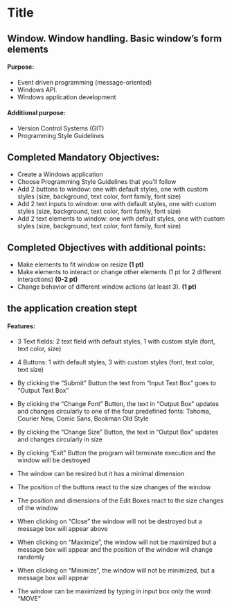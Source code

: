 Title
=========

Window. Window handling. Basic window’s form elements
------------------------------------------------------

#### Purpose: ####

* Event driven programming (message-oriented)
* Windows API. 
* Windows application development

#### Additional purpose: 

* Version Control Systems (GIT)
* Programming Style Guidelines

## Completed Mandatory Objectives:

* Create a Windows application
* Choose Programming Style Guidelines that you'll follow
* Add 2 buttons to window: one with default styles, one with custom styles (size, background, text color, font family, font size)
* Add 2 text inputs to window: one with default styles, one with custom styles (size, background, text color, font family, font size)
* Add 2 text elements to window: one with default styles, one with custom styles (size, background, text color, font family, font size)

## Completed Objectives with additional points:

* Make elements to fit window on resize **(1 pt)**
* Make elements to interact or change other elements (1 pt for 2 different interactions) **(0-2 pt)**
* Change behavior of different window actions (at least 3). **(1 pt)**

## the application creation stept

#### Features: ####

*	3 Text fields: 2 text field with default styles, 1 with custom style (font, text color, size)

*	4 Buttons: 1 with default styles, 3 with custom styles (font, text color, text size)

*	By clicking the “Submit” Button the text from “Input Text Box” goes to “Output Text Box”

*	By clicking the “Change Font” Button, the text in “Output Box” updates and changes circularly to one of the four predefined fonts: Tahoma, Courier New, Comic Sans, Bookman Old Style

*	By clicking the “Change Size” Button, the text in “Output Box” updates and changes circularly in size

*	By clicking “Exit” Button the program will terminate execution and the window will be destroyed

*	The window can be resized but it has a minimal dimension

*	The position of the buttons react to the size changes of the window

*	The position and dimensions of the Edit Boxes react to the size changes of the window

*	When clicking on “Close” the window will not be destroyed but a message box will appear above

*	When clicking on “Maximize”, the window will not be maximized but a message box will appear and the position of the window will change randomly

*	When clicking on “Minimize”, the window will not be minimized, but a message box will appear

*	The window can be maximized by typing in input box only the word: “MOVE”
